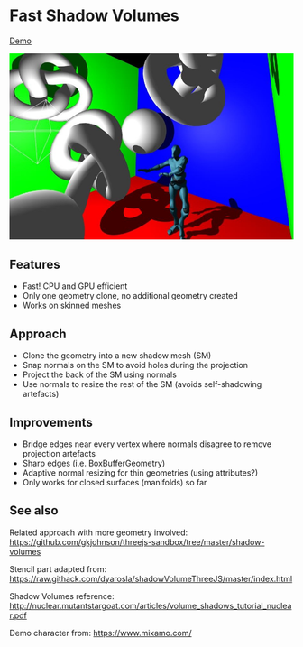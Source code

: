 
# Fast Shadow Volumes

[Demo](https://madblade.github.io/shadow-volume/)

![](https://raw.githubusercontent.com/madblade/shadow-volume/master/img/capture.jpg)

## Features
- Fast! CPU and GPU efficient
- Only one geometry clone, no additional geometry created
- Works on skinned meshes

## Approach
- Clone the geometry into a new shadow mesh (SM)
- Snap normals on the SM to avoid holes during the projection
- Project the back of the SM using normals
- Use normals to resize the rest of the SM (avoids self-shadowing artefacts)

## Improvements
- Bridge edges near every vertex where normals disagree to remove projection artefacts
- Sharp edges (i.e. BoxBufferGeometry)
- Adaptive normal resizing for thin geometries (using attributes?)
- Only works for closed surfaces (manifolds) so far

## See also

Related approach with more geometry involved:
https://github.com/gkjohnson/threejs-sandbox/tree/master/shadow-volumes

Stencil part adapted from:
https://raw.githack.com/dyarosla/shadowVolumeThreeJS/master/index.html

Shadow Volumes reference:
http://nuclear.mutantstargoat.com/articles/volume_shadows_tutorial_nuclear.pdf

Demo character from:
https://www.mixamo.com/
